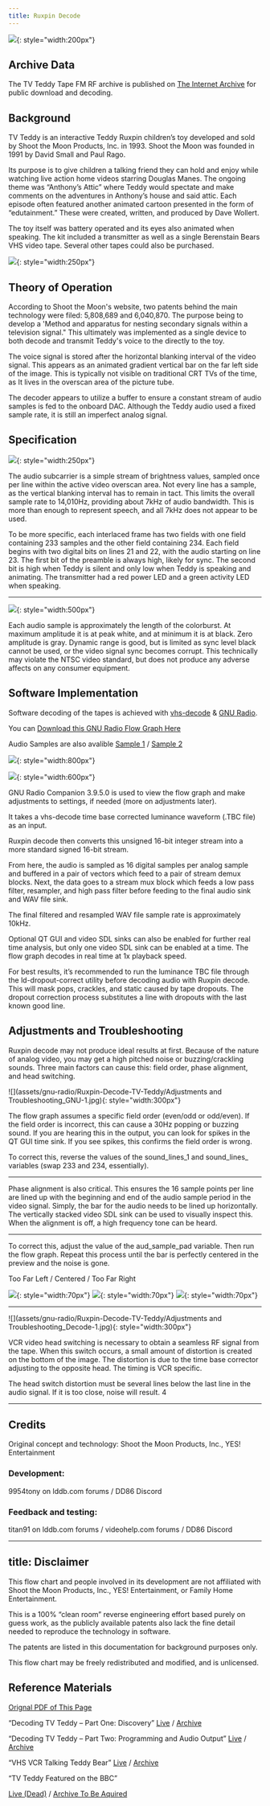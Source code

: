 ```yaml
---
title: Ruxpin Decode
---
```


![](assets/gnu-radio/Ruxpin-Decode-TV-Teddy/ruxpin-decode-logo.png){: style="width:200px"}

## Archive Data 

The TV Teddy Tape FM RF archive is published on [The Internet Archive](https://archive.org/details/tv-teddy-yankee-doodle-cricket-vhs-rf-capture) for public download and decoding.

## Background

TV Teddy is an interactive Teddy Ruxpin children’s toy
developed and sold by Shoot the Moon Products, Inc. in 1993.
Shoot the Moon was founded in 1991 by David Small and Paul
Rago. 

Its purpose is to give children a talking friend they can
hold and enjoy while watching live action home videos starring
Douglas Manes. The ongoing theme was “Anthony’s Attic”
where Teddy would spectate and make comments on the
adventures in Anthony’s house and said attic. Each episode
often featured another animated cartoon presented in the form
of “edutainment.” These were created, written, and produced by
Dave Wollert.

The toy itself was battery operated and its eyes also
animated when speaking. The kit included a transmitter as well
as a single Berenstain Bears VHS video tape. Several other
tapes could also be purchased.

![](assets/gnu-radio/Ruxpin-Decode-TV-Teddy/Box-Logo.jpg){: style="width:250px"}


## Theory of Operation


According to Shoot the Moon's website, two patents behind
the main technology were filed: 5,808,689 and 6,040,870.
The purpose being to develop a 'Method and apparatus for
nesting secondary signals within a television signal." This
ultimately was implemented as a single device to both
decode and transmit Teddy's voice to the directly to the toy.

The voice signal is stored after the horizontal blanking
interval of the video signal. This appears as an animated
gradient vertical bar on the far left side of the image. This is
typically not visible on traditional CRT TVs of the time, as
It lives in the overscan area of the picture tube.

The decoder appears to utilize a buffer to ensure a constant
stream of audio samples is fed to the onboard DAC.
Although the Teddy audio used a fixed sample rate, it is still
an imperfect analog signal.


## Specification


![](assets/gnu-radio/Ruxpin-Decode-TV-Teddy/Specification-Signal-on-Luma-TBC.jpg){: style="width:250px"}

The audio subcarrier is a simple stream of
brightness values, sampled once per line within the active
video overscan area. Not every line has a sample, as the
vertical blanking interval has to remain in tact. This limits
the overall sample rate to 14,010Hz, providing about 7kHz
of audio bandwidth. This is more than enough to represent
speech, and all 7kHz does not appear to be used.

To be more specific, each interlaced frame has two fields
with one field containing 233 samples and the other field
containing 234. Each field begins with two digital bits on
lines 21 and 22, with the audio starting on line 23. The first
bit of the preamble is always high, likely for sync. The
second bit is high when Teddy is silent and only low when
Teddy is speaking and animating. The transmitter had a
red power LED and a green activity LED when speaking.

------

![](assets/gnu-radio/Ruxpin-Decode-TV-Teddy/Specification-Ossiliscope-View.jpg){: style="width:500px"}

 Each audio sample is approximately
the length of the colorburst. At maximum
amplitude it is at peak white, and at minimum
it is at black. Zero amplitude is gray. Dynamic
range is good, but is limited as sync level
black cannot be used, or the video signal
sync becomes corrupt. This technically may
violate the NTSC video standard, but does
not produce any adverse affects on any
consumer equipment.


## Software Implementation


Software decoding of the tapes is achieved with [vhs-decode](https://github.com/oyvindln/vhs-decode#readme) & [GNU Radio](https://wiki.gnuradio.org/index.php?title=InstallingGR).

You can [Download this GNU Radio Flow Graph Here](https://drive.google.com/open?id=1TRokSrYx1cy4qiabEFE2QOUyQDBRyWMB&)

Audio Samples are also avalible [Sample 1](https://drive.google.com/open?id=1TQRb-vd32Aoaz0Ja6y6G11g7cdLID2fq&) / [Sample 2](https://drive.google.com/open?id=1TQK5QcCNH4Yhotj2FNI7WQb9byL-Ouw4&)

![](assets/gnu-radio/Ruxpin-Decode-TV-Teddy/Gnu-Radio-Grapth-Ruxpin-Decode.png){: style="width:800px"}

![](assets/gnu-radio/Ruxpin-Decode-TV-Teddy/Software_Implementation_GNU_graph.jpg){: style="width:600px"}

GNU Radio Companion 3.9.5.0 is used to view the flow graph and make adjustments to settings, if needed
(more on adjustments later). 

It takes a vhs-decode time base corrected luminance waveform (.TBC file) as an input. 

Ruxpin decode then converts this unsigned 16-bit integer stream into a more standard signed 16-bit stream.

From here, the audio is sampled as 16 digital samples per analog sample and buffered
in a pair of vectors which feed to a pair of stream demux blocks. Next, the data goes to a
stream mux block which feeds a low pass filter, resampler, and high pass filter before feeding
to the final audio sink and WAV file sink. 

The final filtered and resampled WAV file sample rate is approximately 10kHz. 

Optional QT GUI and video SDL sinks can also be enabled for further real time analysis, but only one video SDL sink can be enabled at a time. The flow graph decodes in real time at 1x playback speed.

For best results, it’s recommended to run the luminance TBC file through the
ld-dropout-correct utility before decoding audio with Ruxpin decode. This will mask pops,
crackles, and static caused by tape dropouts. The dropout correction process substitutes a line
with dropouts with the last known good line.


## Adjustments and Troubleshooting

Ruxpin decode may not produce ideal results at first. Because of the nature of analog
video, you may get a high pitched noise or buzzing/crackling sounds. Three main factors can
cause this: field order, phase alignment, and head switching.

![](assets/gnu-radio/Ruxpin-Decode-TV-Teddy/Adjustments and Troubleshooting_GNU-1.jpg){: style="width:300px"}

The flow graph assumes a specific
field order (even/odd or odd/even). If the field
order is incorrect, this can cause a 30Hz
popping or buzzing sound. If you are hearing
this in the output, you can look for spikes in
the QT GUI time sink. If you see spikes, this
confirms the field order is wrong.

To correct this, reverse the values
of the sound_lines_1 and sound_lines_
variables (swap 233 and 234, essentially).

---------

Phase alignment is also critical. This
ensures the 16 sample points per line are
lined up with the beginning and end of the
audio sample period in the video signal.
Simply, the bar for the audio needs to be
lined up horizontally. The vertically stacked
video SDL sink can be used to visually
inspect this. When the alignment is off, a
high frequency tone can be heard.

------

To correct this, adjust the value of the
aud_sample_pad variable. Then run the flow
graph. Repeat this process until the bar is
perfectly centered in the preview and the
noise is gone.

Too Far Left / Centered / Too Far Right 

![](assets/gnu-radio/Ruxpin-Decode-TV-Teddy/too-far-left.jpg){: style="width:70px"} ![](assets/gnu-radio/Ruxpin-Decode-TV-Teddy/centered.jpg){: style="width:70px"} ![](assets/gnu-radio/Ruxpin-Decode-TV-Teddy/too-far-right.jpg){: style="width:70px"} 

-------

![](assets/gnu-radio/Ruxpin-Decode-TV-Teddy/Adjustments and Troubleshooting_Decode-1.jpg){: style="width:300px"}

VCR video head switching is
necessary to obtain a seamless RF signal
from the tape. When this switch occurs, a
small amount of distortion is created on the
bottom of the image. The distortion is due to
the time base corrector adjusting to the
opposite head. The timing is VCR specific.

The head switch distortion must be
several lines below the last line in the audio
signal. If it is too close, noise will result. 4

-------

## Credits

Original concept and technology:
Shoot the Moon Products, Inc., YES! Entertainment

### Development:

9954tony on lddb.com forums / DD86 Discord

### Feedback and testing:

titan91 on lddb.com forums / videohelp.com forums / DD86 Discord

---
title: Disclaimer
---

This flow chart and people involved in its development are not affiliated with Shoot the
Moon Products, Inc., YES! Entertainment, or Family Home Entertainment. 

This is a 100% “clean room” reverse engineering effort based purely on guess work, as the publicly available
patents also lack the fine detail needed to reproduce the technology in software. 

The patents are listed in this documentation for background purposes only. 

This flow chart may be freely redistributed and modified, and is unlicensed.

## Reference Materials

[Orignal PDF of This Page](https://drive.google.com/open?id=1TOYZxVq45zxYQjZLn_waJXQvuNmOU_WX&)

“Decoding TV Teddy – Part One: Discovery”
[Live](https://www.nicklansley.com/post/decoding-tv-teddy-part-one-discovery) / [Archive](https://web.archive.org/web/20230318110147/https://www.nicklansley.com/post/decoding-tv-teddy-part-one-discovery)

“Decoding TV Teddy – Part Two: Programming and Audio Output”
[Live](https://www.nicklansley.com/post/decoding-tv-teddy-part-two-programming-and-audio-output) / [Archive](https://web.archive.org/web/20230318110216/https://www.nicklansley.com/post/decoding-tv-teddy-part-two-programming-and-audio-output)

“VHS VCR Talking Teddy Bear”
[Live](https://www.youtube.com/watch?v=e5eH4wG9IgI) / [Archive](https://drive.google.com/open?id=1TMm8-VOG71eacZ3wvBTSOGZ0TOZwXv9A&)

“TV Teddy Featured on the BBC”

[Live (Dead)](https://www.youtube.com/watch?v=OVBQFxR6yhw) / [Archive To Be Aquired]()
